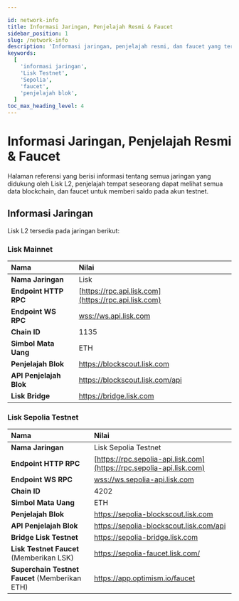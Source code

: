 ```yaml
---

id: network-info  
title: Informasi Jaringan, Penjelajah Resmi & Faucet  
sidebar_position: 1  
slug: /network-info  
description: 'Informasi jaringan, penjelajah resmi, dan faucet yang tersedia untuk jaringan Lisk L2.'  
keywords:  
  [  
    'informasi jaringan',  
    'Lisk Testnet',  
    'Sepolia',  
    'faucet',  
    'penjelajah blok',  
  ]  
toc_max_heading_level: 4  
---  
```


# Informasi Jaringan, Penjelajah Resmi & Faucet  
Halaman referensi yang berisi informasi tentang semua jaringan yang didukung oleh Lisk L2, penjelajah tempat seseorang dapat melihat semua data blockchain, dan faucet untuk memberi saldo pada akun testnet.

## Informasi Jaringan  
Lisk L2 tersedia pada jaringan berikut:

### Lisk Mainnet

| Nama                    | Nilai                                                                        |  
| :----------------------  | :-------------------------------------------------------------------------- |  
| **Nama Jaringan**        | Lisk                                                                        |  
| **Endpoint HTTP RPC**    | [https://rpc.api.lisk.com](https://rpc.api.lisk.com)                        |  
| **Endpoint WS RPC**      | [wss://ws.api.lisk.com](wss://ws.api.lisk.com)                              |  
| **Chain ID**             | 1135                                                                        |  
| **Simbol Mata Uang**     | ETH                                                                         |  
| **Penjelajah Blok**      | https://blockscout.lisk.com                                                 |  
| **API Penjelajah Blok**  | https://blockscout.lisk.com/api                                             |  
| **Lisk Bridge**          | https://bridge.lisk.com                                                     |

### Lisk Sepolia Testnet

| Nama                                                   | Nilai                                                                       |  
| :-------------------                                     | :-------------------------------------------------------------------------- |  
| **Nama Jaringan**                                       | Lisk Sepolia Testnet                                                        |  
| **Endpoint HTTP RPC**                                  | [https://rpc.sepolia-api.lisk.com](https://rpc.sepolia-api.lisk.com)        |  
| **Endpoint WS RPC**                                    | [wss://ws.sepolia-api.lisk.com](wss://ws.sepolia-api.lisk.com)              |  
| **Chain ID**                                           | 4202                                                                        |  
| **Simbol Mata Uang**                                    | ETH                                                                         |  
| **Penjelajah Blok**                                     | https://sepolia-blockscout.lisk.com                                         |  
| **API Penjelajah Blok**                                 | https://sepolia-blockscout.lisk.com/api                                     |  
| **Bridge Lisk Testnet**                                | https://sepolia-bridge.lisk.com                                             |  
| **Lisk Testnet Faucet** (Memberikan LSK)               | https://sepolia-faucet.lisk.com/                                            |  
| **Superchain Testnet Faucet** (Memberikan ETH)         | https://app.optimism.io/faucet                                              |
